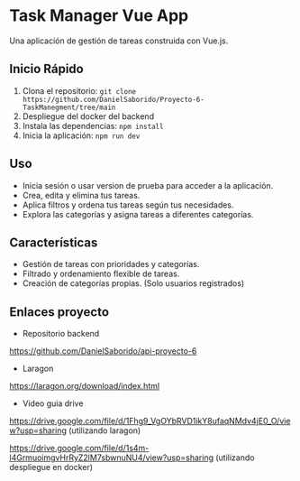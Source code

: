 # Task Manager Vue App

Una aplicación de gestión de tareas construida con Vue.js.

## Inicio Rápido

1. Clona el repositorio: `git clone https://github.com/DanielSaborido/Proyecto-6-TaskManegment/tree/main`
2. Despliegue del docker del backend
3. Instala las dependencias: `npm install`
4. Inicia la aplicación: `npm run dev`

## Uso

- Inicia sesión o usar version de prueba para acceder a la aplicación.
- Crea, edita y elimina tus tareas.
- Aplica filtros y ordena tus tareas según tus necesidades.
- Explora las categorías y asigna tareas a diferentes categorías.

## Características

- Gestión de tareas con prioridades y categorías.
- Filtrado y ordenamiento flexible de tareas.
- Creación de categorías propias. (Solo usuarios registrados)

## Enlaces proyecto
* Repositorio backend

https://github.com/DanielSaborido/api-proyecto-6

* Laragon

https://laragon.org/download/index.html

* Video guia drive

https://drive.google.com/file/d/1Fhg9_VgOYbRVD1ikY8ufaqNMdv4jE0_O/view?usp=sharing (utilizando laragon)

https://drive.google.com/file/d/1s4m-l4GrmuoimgvHrRyZ2lM7sbwnuNU4/view?usp=sharing (utilizando despliegue en docker)
